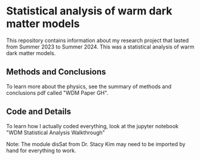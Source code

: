 # Statistical analysis of warm dark matter models

This repository contains information about my research project that lasted from Summer 2023 to Summer 2024. This was a statistical analysis of warm dark matter models. 

## Methods and Conclusions

To learn more about the physics, see the summary of methods and conclusions pdf called "WDM Paper GH". 

## Code and Details

To learn how I actually coded everything, look at the jupyter notebook "WDM Statistical Analysis Walkthrough" 

Note: The module disSat from Dr. Stacy Kim may need to be imported by hand for everything to work.
